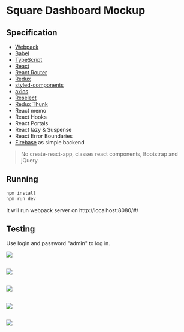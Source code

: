 # Square Dashboard Mockup


## Specification
- [Webpack](https://webpack.js.org/)
- [Babel](https://babeljs.io/)
- [TypeScript](https://www.typescriptlang.org/)
- [React](https://reactjs.org/)
- [React Router](https://reacttraining.com/react-router/web/guides/quick-start)
- [Redux](https://redux.js.org/)
- [styled-components](https://www.styled-components.com/)
- [axios](https://github.com/axios/axios)
- [Reselect](https://github.com/reduxjs/reselect)
- [Redux Thunk](https://github.com/reduxjs/redux-thunk)
- React memo
- React Hooks
- React Portals
- React lazy & Suspense
- React Error Boundaries
- [Firebase](https://firebase.google.com/) as simple backend

> No create-react-app, classes react components, Bootstrap and jQuery.

## Running

```bash
npm install
npm run dev
```
It will run webpack server on http://localhost:8080/#/

## Testing

Use login and password "admin" to log in.

<img src="https://raw.githubusercontent.com/edwardcdev/square-mock/master/src/assets/images/github/1.png?token=AH7OSB5PYK3KP7EJQ5UZIWS57NC7C">

##

<img src="https://raw.githubusercontent.com/edwardcdev/square-mock/master/src/assets/images/github/2.png?token=AH7OSB5IMVKZRKF4IGWPYGC57NE6W">

##

<img src="https://raw.githubusercontent.com/edwardcdev/square-mock/master/src/assets/images/github/3.png?token=AH7OSB62OXLUV4MUGGZNIES57NFBM">

##

<img src="https://raw.githubusercontent.com/edwardcdev/square-mock/master/src/assets/images/github/4.png?token=AH7OSBY673H43LTKHI6BCC257NFHS">

##

<img src="https://raw.githubusercontent.com/edwardcdev/square-mock/master/src/assets/images/github/5.png">

